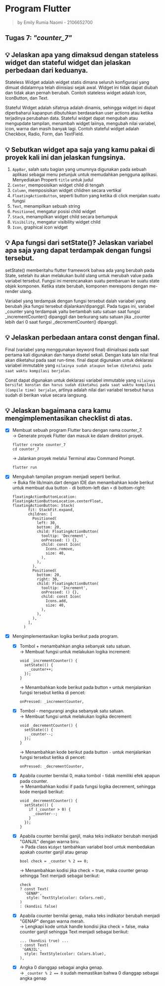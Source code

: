 # Program Flutter

> by Emily Rumia Naomi - 2106652700

## Tugas 7: *"counter_7"*  

## 💡 Jelaskan apa yang dimaksud dengan stateless widget dan stateful widget dan jelaskan perbedaan dari keduanya.
Stateless Widget adalah widget statis dimana seluruh konfigurasi yang dimuat didalamnya telah diinisiasi sejak awal. Widget ini tidak dapat diubah dan tidak akan pernah berubah. Contoh stateless widget adalah Icon, IconButton, dan Text.

Stateful Widget adalah  sifatnya adalah dinamis, sehingga widget ini dapat diperbaharui kapanpun dibutuhkan berdasarkan user actions atau ketika terjadinya perubahan data. Stateful widget dapat mengubah atau mengupdate tampilan, menambah widget laiinya, mengubah nilai variabel, icon, warna dan masih banyak lagi. Contoh stateful widget adalah Checkbox,  Radio, Form, dan TextField.

## 💡 Sebutkan widget apa saja yang kamu pakai di proyek kali ini dan jelaskan fungsinya.
1. `AppBar`, salah satu bagian yang umumnya digunakan pada sebuah aplikasi sebagai menu petunjuk untuk memudahkan pengguna aplikasi. Menyediakan Properti `title` untuk judul
2. `Center`, memposisikan widget child di tengah
3. `Column`, memposisikan widget chlidren secara vertikal
4. `FloatingActionButton`, seperti button yang ketika di click menjalan suatu fungsi
5. `Text`, menampilkan sebuah string 
6. `Positioned`, mengatur posisi child widget 
7. `Stack`, menampilkan widget child secara bertumpuk 
8. `Visibility`, mengatur visibility widget child
9. `Icon`, graphical icon widget

## 💡 Apa fungsi dari setState()? Jelaskan variabel apa saja yang dapat terdampak dengan fungsi tersebut.
setState() memberitahu flutter framework bahwa ada yang berubah pada State, setelah itu akan melakukan build ulang untuk merubah value pada variabel tersebut. Fungsi ini merencanakan suatu pembaruan ke suatu state objek komponen. Ketika state berubah, komponen merespons dengan me-render ulang. 

Variabel yang terdampak dengan fungsi tersebut dalah variabel yang berubah jika fungsi tersebut dijalankan/dipanggil. Pada tugas ini, variabel _counter yang terdampak yaitu bertambah satu satuan saat fungsi _incrementCounter() dipanggil dan berkurang satu satuan jika _counter lebih dari 0 saat fungsi _decrementCounter() dipanggil.

## 💡 Jelaskan perbedaan antara const dengan final.
Final (variabel yang menggunakan keyword final) diinialisasi pada saat pertama kali digunakan dan hanya disetel sekali. Dengan kata lain nilai final akan diketahui pada saat run-time. final dapat digunakan untuk deklarasi variabel immutable yang `nilainya sudah ataupun belum diketahui pada saat waktu kompilasi berjalan`.

Const dapat digunakan untuk deklarasi variabel immutable yang `nilainya bersifat konstan dan harus sudah diketahui pada saat waktu kompilasi (Compile time) berjalan`, artinya adalah nilai dari variabel tersebut harus sudah di berikan value secara langsung.

## 💡 Jelaskan bagaimana cara kamu mengimplementasikan checklist di atas.
- [x] Membuat sebuah program Flutter baru dengan nama counter_7.<br>
-> Generate proyek Flutter dan masuk ke dalam direktori proyek.<br>
   ```shell
   flutter create counter_7
   cd counter_7
   ```
  -> Jalankan proyek melalui Terminal atau Command Prompt.
     ```shell
     flutter run
     ```
- [x] Mengubah tampilan program menjadi seperti berikut.<br>
  -> Buka file lib/main.dart dengan IDE dan menambahkan kode berikut untuk membuat dua button `-` di bottom-left dan `+` di bottom-right:
   ```shell
   floatingActionButtonLocation: FloatingActionButtonLocation.centerFloat,
   floatingActionButton: Stack(
          fit: StackFit.expand,
          children: [
            Positioned(
              left: 30,
              bottom: 20,
              child: FloatingActionButton(
                tooltip: 'Decrement',
                onPressed: () {},
                child: const Icon(
                  Icons.remove,
                  size: 40,
                ),
              ),
            ),
            Positioned(
              bottom: 20,
              right: 30,
              child: FloatingActionButton(
                tooltip: 'Increment',
                onPressed: () {},
                child: const Icon(
                  Icons.add,
                  size: 40,
                ),
              ),
            ),
          ],
        )
   ```
- [x] Mengimplementasikan logika berikut pada program.
  - [x] Tombol + menambahkan angka sebanyak satu satuan. <br>
  -> Membuat fungsi untuk melakukan logika increment:
    ```shell
    void _incrementCounter() {
      setState(() {
        _counter++;
      });
    }
    ```
    -> Menambahkan kode berikut pada button `+` untuk menjalankan fungsi tersebut ketika di pencet:
    ```shell
    onPressed: _incrementCounter,
    ```
  - [x] Tombol - mengurangi angka sebanyak satu satuan. <br>
  -> Membuat fungsi untuk melakukan logika decrement:
    ```shell
    void _decrementCounter() {
      setState(() {
        _counter--;
      });
    }
    ```
    -> Menambahkan kode berikut pada button `-` untuk menjalankan fungsi tersebut ketika di pencet:
    ```shell
    onPressed: _decrementCounter,
    ```
  - [x] Apabila counter bernilai 0, maka tombol - tidak memiliki efek apapun pada counter.<br>
  -> Menambahkan kodisi if pada fungsi logika decrement, sehingga kode menjadi berikut:
    ```shell
    void _decrementCounter() {
      setState(() {
        if (_counter > 0) {
          _counter--;
        }
      });
    }
    ```
  - [x] Apabila counter bernilai ganjil, maka teks indikator berubah menjadi "GANJIL" dengan warna biru.<br>
  -> Pada class `Widget` tambahkan variabel bool untuk membedakan apakah counter ganjil atau genap
     ```shell
     bool check = _counter % 2 == 0;
     ``` 
    -> Menambahkan kodisi jika check = true, maka counter genap sehingga Text menjadi sebagai berikut:
       ```shell
       check
       ? const Text(
         'GENAP',
          style: TextStyle(color: Colors.red),
       )
      : (kondisi false)
      ```
  - [x] Apabila counter bernilai genap, maka teks indikator berubah menjadi "GENAP" dengan warna merah.<br>
  -> Lengkapi kode untuk handle kondisi jika check = false, maka counter ganjil sehingga Text menjadi sebagai berikut:
     ```shell
     ... (kondisi true) ...
     : const Text(
      'GANJIL',
       style: TextStyle(color: Colors.blue),
     ),
     ```
  - [x] Angka 0 dianggap sebagai angka genap.<br>
  -> `_counter % 2 == 0` sudah memastikan bahwa 0 dianggap sebagai angka genap

  


